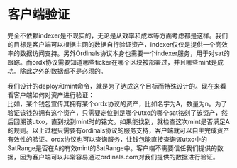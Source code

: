 客户端验证
====



完全不依赖indexer是不现实的，无论是从效率和成本等方面考虑都是这样。我们的目标是客户端可以根据主网的数据自行验证资产，indexer仅仅是提供一个高效率的数据访问支持。另外Ordinals协议本身也需要一个indexer服务，用于对sat的跟踪。而ordx协议需要知道哪些ticker在哪个区块被部署过，并且哪些mint是成功。除此之外的数据都不是必须的。

我们设计的deploy和mint命令，就是为了达成这个目标而特殊设计的。现在来看看客户端如何对资产进行验证：  
比如，某个钱包宣传其拥有某个ordx协议的资产，比如名字为A，数量为n。为了验证该钱包拥有这个资产，只需要定位到是哪个utxo的哪个sat铭刻了该资产，然后回溯该utxo，直到找到mint时的铭文。如果能找到，就检查这次mint是否满足A的规则。以上过程只需要有ordinals协议的服务支持，客户端就可以自主完成资产有效性的验证。ordx协议也可以查询服务，让钱包能直接查询该utxo中的SatRange是否在A的有效mint的SatRange中。客户端不需要信任我们提供的数据，因为客户端可以非常容易通过ordinals.com对我们提供的数据进行验证。


